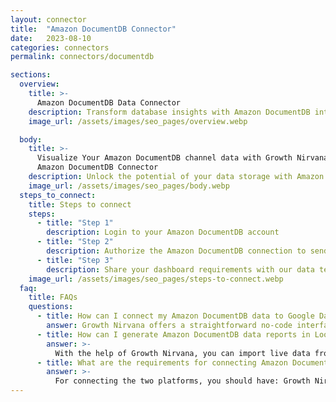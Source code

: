 ```yaml
---
layout: connector
title:  "Amazon DocumentDB Connector"
date:   2023-08-10
categories: connectors
permalink: connectors/documentdb

sections:
  overview:
    title: >-
      Amazon DocumentDB Data Connector
    description: Transform database insights with Amazon DocumentDB integration. Seamlessly merge Amazon DocumentDB's data capabilities with Looker Studio's analytical prowess, translating raw data into actionable insights that drive strategic decisions.
    image_url: /assets/images/seo_pages/overview.webp

  body:
    title: >-
      Visualize Your Amazon DocumentDB channel data with Growth Nirvana's
      Amazon DocumentDB Connector
    description: Unlock the potential of your data storage with Amazon DocumentDB integrated into Looker Studio's analytics environment.
    image_url: /assets/images/seo_pages/body.webp
  steps_to_connect:
    title: Steps to connect
    steps:
      - title: "Step 1"
        description: Login to your Amazon DocumentDB account
      - title: "Step 2"
        description: Authorize the Amazon DocumentDB connection to send data to Growth Nirvana
      - title: "Step 3"
        description: Share your dashboard requirements with our data team. We will build the report for you.
    image_url: /assets/images/seo_pages/steps-to-connect.webp
  faq:
    title: FAQs
    questions:
      - title: How can I connect my Amazon DocumentDB data to Google Data Studio/Looker Studio?
        answer: Growth Nirvana offers a straightforward no-code interface to connect to Amazon DocumentDB data sources.
      - title: How can I generate Amazon DocumentDB data reports in Looker Studio?
        answer: >-
          With the help of Growth Nirvana, you can import live data from Amazon DocumentDB into Looker Studio. These data can be viewed in charts, tables, and dashboards to generate branded reports that can be shared instantly.
      - title: What are the requirements for connecting Amazon DocumentDB and Looker Studio?
        answer: >-
          For connecting the two platforms, you should have: Growth Nirvana Account and Amazon DocumentDB Ads Account
---
```

